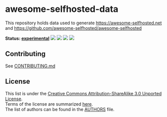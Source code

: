 # awesome-selfhosted-data

This repository holds data used to generate https://awesome-selfhosted.net and https://github.com/awesome-selfhosted/awesome-selfhosted

**Status: [experimental](https://github.com/awesome-selfhosted/awesome-selfhosted-data/issues/11)** [![](https://github.com/awesome-selfhosted/awesome-selfhosted-data/actions/workflows/build.yml/badge.svg)](https://github.com/awesome-selfhosted/awesome-selfhosted-data/actions/workflows/build.yml) [![](https://github.com/awesome-selfhosted/awesome-selfhosted-data/actions/workflows/daily-update-metadata.yml/badge.svg)](https://github.com/awesome-selfhosted/awesome-selfhosted-data/actions/workflows/daily-update-metadata.yml) [![](https://github.com/awesome-selfhosted/awesome-selfhosted-data/actions/workflows/check-dead-links.yml/badge.svg)](https://github.com/awesome-selfhosted/awesome-selfhosted-data/issues/1) [![](https://github.com/awesome-selfhosted/awesome-selfhosted-data/actions/workflows/check-unmaintained-projects.yml/badge.svg)](https://github.com/awesome-selfhosted/awesome-selfhosted-data/issues/1)

## Contributing

See [CONTRIBUTING.md](CONTRIBUTING.md)

## License

This list is under the [Creative Commons Attribution-ShareAlike 3.0 Unported License](LICENSE).  
Terms of the license are summarized [here](https://creativecommons.org/licenses/by-sa/3.0/).  
The list of authors can be found in the [AUTHORS](AUTHORS) file.
